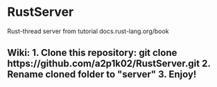 # RustServer
Rust-thread server from tutorial docs.rust-lang.org/book

<h2>Wiki:
1. Clone this repository: git clone https://github.com/a2p1k02/RustServer.git
2. Rename cloned folder to "server"
3. Enjoy!</h2>
